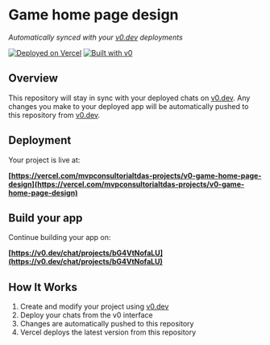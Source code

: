 # Game home page design

*Automatically synced with your [v0.dev](https://v0.dev) deployments*

[![Deployed on Vercel](https://img.shields.io/badge/Deployed%20on-Vercel-black?style=for-the-badge&logo=vercel)](https://vercel.com/mvpconsultorialtdas-projects/v0-game-home-page-design)
[![Built with v0](https://img.shields.io/badge/Built%20with-v0.dev-black?style=for-the-badge)](https://v0.dev/chat/projects/bG4VtNofaLU)

## Overview

This repository will stay in sync with your deployed chats on [v0.dev](https://v0.dev).
Any changes you make to your deployed app will be automatically pushed to this repository from [v0.dev](https://v0.dev).

## Deployment

Your project is live at:

**[https://vercel.com/mvpconsultorialtdas-projects/v0-game-home-page-design](https://vercel.com/mvpconsultorialtdas-projects/v0-game-home-page-design)**

## Build your app

Continue building your app on:

**[https://v0.dev/chat/projects/bG4VtNofaLU](https://v0.dev/chat/projects/bG4VtNofaLU)**

## How It Works

1. Create and modify your project using [v0.dev](https://v0.dev)
2. Deploy your chats from the v0 interface
3. Changes are automatically pushed to this repository
4. Vercel deploys the latest version from this repository